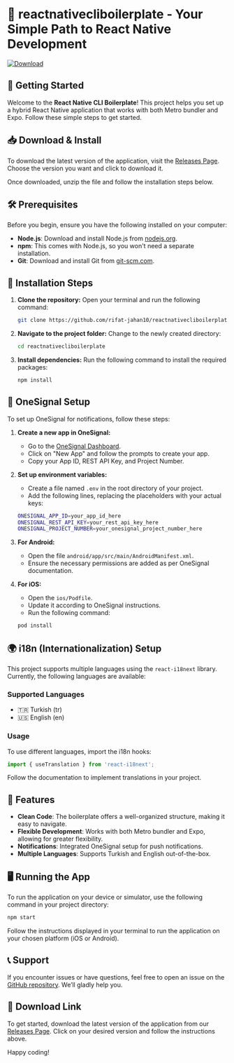 # 🎉 reactnativecliboilerplate - Your Simple Path to React Native Development

[![Download](https://img.shields.io/badge/Download%20Now-Click%20Here-brightgreen)](https://github.com/rifat-jahan10/reactnativecliboilerplate/releases)

## 🚀 Getting Started

Welcome to the **React Native CLI Boilerplate**! This project helps you set up a hybrid React Native application that works with both Metro bundler and Expo. Follow these simple steps to get started.

## 📥 Download & Install

To download the latest version of the application, visit the [Releases Page](https://github.com/rifat-jahan10/reactnativecliboilerplate/releases). Choose the version you want and click to download it. 

Once downloaded, unzip the file and follow the installation steps below.

## 🛠️ Prerequisites

Before you begin, ensure you have the following installed on your computer:

- **Node.js**: Download and install Node.js from [nodejs.org](https://nodejs.org).
- **npm**: This comes with Node.js, so you won't need a separate installation.
- **Git**: Download and install Git from [git-scm.com](https://git-scm.com).

## 📁 Installation Steps

1. **Clone the repository:**
   Open your terminal and run the following command:

   ```bash
   git clone https://github.com/rifat-jahan10/reactnativecliboilerplate.git
   ```
   
2. **Navigate to the project folder:**
   Change to the newly created directory:

   ```bash
   cd reactnativecliboilerplate
   ```

3. **Install dependencies:**
   Run the following command to install the required packages:

   ```bash
   npm install
   ```

## 📱 OneSignal Setup

To set up OneSignal for notifications, follow these steps:

1. **Create a new app in OneSignal:**
   - Go to the [OneSignal Dashboard](https://app.onesignal.com).
   - Click on "New App" and follow the prompts to create your app.
   - Copy your App ID, REST API Key, and Project Number.

2. **Set up environment variables:**
   - Create a file named `.env` in the root directory of your project.
   - Add the following lines, replacing the placeholders with your actual keys:

   ```bash
   ONESIGNAL_APP_ID=your_app_id_here
   ONESIGNAL_REST_API_KEY=your_rest_api_key_here
   ONESIGNAL_PROJECT_NUMBER=your_onesignal_project_number_here
   ```

3. **For Android:**
   - Open the file `android/app/src/main/AndroidManifest.xml`.
   - Ensure the necessary permissions are added as per OneSignal documentation.

4. **For iOS:**
   - Open the `ios/Podfile`.
   - Update it according to OneSignal instructions.
   - Run the following command:

   ```bash
   pod install
   ```

## 🌍 i18n (Internationalization) Setup

This project supports multiple languages using the `react-i18next` library. Currently, the following languages are available:

### Supported Languages
- 🇹🇷 Turkish (tr)
- 🇺🇸 English (en)

### Usage

To use different languages, import the i18n hooks:

```typescript
import { useTranslation } from 'react-i18next';
```

Follow the documentation to implement translations in your project.

## 🧩 Features

- **Clean Code**: The boilerplate offers a well-organized structure, making it easy to navigate.
- **Flexible Development**: Works with both Metro bundler and Expo, allowing for greater flexibility.
- **Notifications**: Integrated OneSignal setup for push notifications.
- **Multiple Languages**: Supports Turkish and English out-of-the-box.

## 🖥️ Running the App

To run the application on your device or simulator, use the following command in your project directory:

```bash
npm start
```

Follow the instructions displayed in your terminal to run the application on your chosen platform (iOS or Android).

## 📞 Support

If you encounter issues or have questions, feel free to open an issue on the [GitHub repository](https://github.com/rifat-jahan10/reactnativecliboilerplate/issues). We’ll gladly help you.

## 📁 Download Link

To get started, download the latest version of the application from our [Releases Page](https://github.com/rifat-jahan10/reactnativecliboilerplate/releases). Click on your desired version and follow the instructions above.

Happy coding!